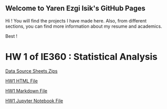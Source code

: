 ## Welcome to Yaren Ezgi Isik's GitHub Pages

Hi ! You will find the projects I have made here. Also, from different sections, you can find more information about my resume and academics.

Best !

# HW 1 of IE360 : Statistical Analysis



[Data Source Sheets Zips](HW1datasets.zip)

[HW1 HTML File](R_HW1_latest1.html)

[HW1 Markdown File](R_HW1_latest.md)

[HW1 Jupyter Notebook File](R_HW1.ipynb)

